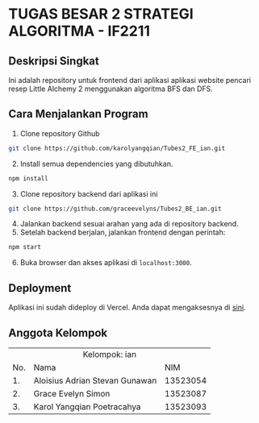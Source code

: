 # TUGAS BESAR 2 STRATEGI ALGORITMA - IF2211  

## Deskripsi Singkat 
Ini adalah repository untuk frontend dari aplikasi aplikasi website pencari resep Little Alchemy 2 menggunakan algoritma BFS dan DFS.
 
 ## Cara Menjalankan Program
 1. Clone repository Github 
 ```bash
git clone https://github.com/karolyangqian/Tubes2_FE_ian.git
 ```
 2. Install semua dependencies yang dibutuhkan.
```bash
npm install
```
 3. Clone repository backend dari aplikasi ini
```bash
git clone https://github.com/graceevelyns/Tubes2_BE_ian.git
 ```
4. Jalankan backend sesuai arahan yang ada di repository backend.
5. Setelah backend berjalan, jalankan frontend dengan perintah:
```bash
npm start
```
6. Buka browser dan akses aplikasi di `localhost:3000`.

## Deployment
Aplikasi ini sudah dideploy di Vercel. Anda dapat mengaksesnya di [sini](https://tubes2-fe-ian.vercel.app/). 

## Anggota Kelompok
<table>
    <tr>
        <td colspan="3", align = "center"><center>Kelompok: ian</center></td>
    </tr>
    <tr>
        <td>No.</td>
        <td>Nama</td>
        <td>NIM</td>
    </tr>
    <tr>
        <td>1.</td>
        <td>Aloisius Adrian Stevan Gunawan</td>
        <td>13523054</td>
    </tr>
    <tr>
        <td>2.</td>
        <td>Grace Evelyn Simon</td>
        <td>13523087</td>
    </tr>
    <tr>
        <td>3.</td>
        <td>Karol Yangqian Poetracahya</td>
        <td>13523093</td>
    </tr>
</table>
